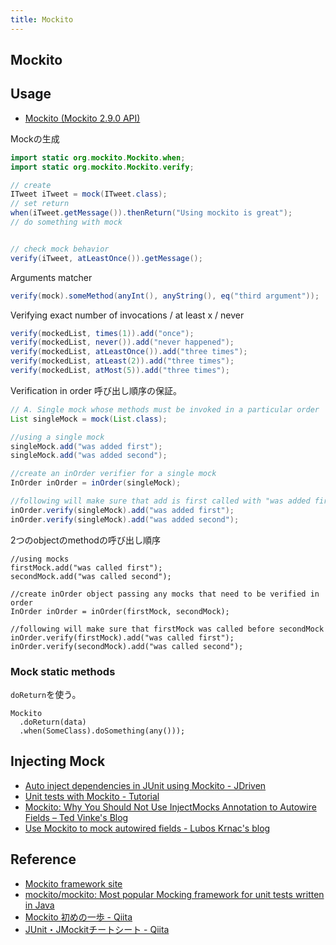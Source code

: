 ```yaml
---
title: Mockito
---
```


## Mockito


## Usage
* [Mockito (Mockito 2.9.0 API)](https://static.javadoc.io/org.mockito/mockito-core/2.9.0/org/mockito/Mockito.html)

Mockの生成

```java
import static org.mockito.Mockito.when;
import static org.mockito.Mockito.verify;

// create
ITweet iTweet = mock(ITweet.class);
// set return
when(iTweet.getMessage()).thenReturn("Using mockito is great");
// do something with mock


// check mock behavior
verify(iTweet, atLeastOnce()).getMessage();
```

Arguments matcher

```java
verify(mock).someMethod(anyInt(), anyString(), eq("third argument"));
```

Verifying exact number of invocations / at least x / never

```java
verify(mockedList, times(1)).add("once");
verify(mockedList, never()).add("never happened");
verify(mockedList, atLeastOnce()).add("three times");
verify(mockedList, atLeast(2)).add("three times");
verify(mockedList, atMost(5)).add("three times");
```

Verification in order
呼び出し順序の保証。

```java
// A. Single mock whose methods must be invoked in a particular order
List singleMock = mock(List.class);

//using a single mock
singleMock.add("was added first");
singleMock.add("was added second");

//create an inOrder verifier for a single mock
InOrder inOrder = inOrder(singleMock);

//following will make sure that add is first called with "was added first, then with "was added second"
inOrder.verify(singleMock).add("was added first");
inOrder.verify(singleMock).add("was added second");
```

2つのobjectのmethodの呼び出し順序

```jav
//using mocks
firstMock.add("was called first");
secondMock.add("was called second");

//create inOrder object passing any mocks that need to be verified in order
InOrder inOrder = inOrder(firstMock, secondMock);

//following will make sure that firstMock was called before secondMock
inOrder.verify(firstMock).add("was called first");
inOrder.verify(secondMock).add("was called second");
```

### Mock static methods
`doReturn`を使う。

```
Mockito
  .doReturn(data)
  .when(SomeClass).doSomething(any()));
```

## Injecting Mock
* [Auto inject dependencies in JUnit using Mockito - JDriven](https://blog.jdriven.com/2013/01/auto-inject-dependencies-in-junit-using-mockito/)
* [Unit tests with Mockito - Tutorial](http://www.vogella.com/tutorials/Mockito/article.html)
* [Mockito: Why You Should Not Use InjectMocks Annotation to Autowire Fields – Ted Vinke's Blog](https://tedvinke.wordpress.com/2014/02/13/mockito-why-you-should-not-use-injectmocks-annotation-to-autowire-fields/)
* [Use Mockito to mock autowired fields - Lubos Krnac's blog](https://lkrnac.net/blog/2014/01/mock-autowired-fields/)



## Reference
* [Mockito framework site](http://site.mockito.org/)
* [mockito/mockito: Most popular Mocking framework for unit tests written in Java](https://github.com/mockito/mockito)
* [Mockito 初めの一歩 - Qiita](https://qiita.com/mstssk/items/98e597c13f12746c907d)
* [JUnit・JMockitチートシート - Qiita](https://qiita.com/disc99/items/4dc78f9a96aa0a9aeb47#_reference-f869d5544b0f1f431513)
